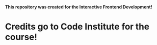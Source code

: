 #### This repository was created for the Interactive Frontend Development!
# Credits go to Code Institute for the course!